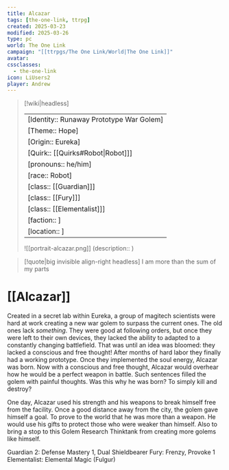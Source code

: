 ```yaml
---
title: Alcazar
tags: [the-one-link, ttrpg]
created: 2025-03-23
modified: 2025-03-26
type: pc
world: The One Link
campaign: "[[ttrpgs/The One Link/World|The One Link]]"
avatar: 
cssclasses:
  - the-one-link
icon: LiUsers2
player: Andrew
---
```


> [!wiki|headless]
>
> |               |
> | ------------- |
> | [Identity:: Runaway Prototype War Golem] |
> | [Theme:: Hope] |
> | [Origin:: Eureka] |
> | [Quirk:: [[Quirks#Robot\|Robot]]] |
> | [pronouns:: he/him] |
> | [race:: Robot] |
> | [class:: [[Guardian]]] |
> | [class:: [[Fury]]] |
> | [class:: [[Elementalist]]] |
> | [faction:: ] |
> | [location:: ] |
>
> ![[portrait-alcazar.png]]
> (description:: )

> [!quote|big invisible align-right headless]
> I am more than the sum of my parts

# [[Alcazar]]

Created in a secret lab within Eureka, a group of magitech scientists were hard at work creating a new war golem to surpass the current ones. The old ones lack _something_. They were good at following orders, but once they were left to their own devices, they lacked the ability to adapted to a constantly changing battlefield. That was until an idea was bloomed: they lacked a conscious and free thought! After months of hard labor they finally had a working prototype. Once they implemented the soul energy, Alcazar was born. Now with a conscious and free thought, Alcazar would overhear how he would be a perfect weapon in battle. Such sentences filled the golem with painful thoughts. Was this why he was born? To simply kill and destroy?

One day, Alcazar used his strength and his weapons to break himself free from the facility. Once a good distance away from the city, the golem gave himself a goal. To prove to the world that he was more than a weapon. He would use his gifts to protect those who were weaker than himself. Also to bring a stop to this Golem Research Thinktank from creating more golems like himself.

Guardian 2: Defense Mastery 1, Dual Shieldbearer
Fury: Frenzy, Provoke 1
Elementalist: Elemental Magic (Fulgur)
